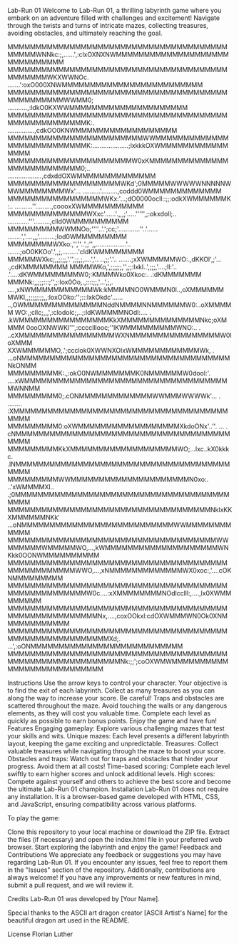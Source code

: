 

Lab-Run 01
Welcome to Lab-Run 01, a thrilling labyrinth game where you embark on an adventure filled with challenges and excitement! Navigate through the twists and turns of intricate mazes, collecting treasures, avoiding obstacles, and ultimately reaching the goal.

MMMMMMMMMMMMMMMMMMMMMMMMMMMMMMMMMMMMMMMMMMMMWNNkc:;,......',:clxOXNXNWMMMMMMMMMMMMMMMMMMMMMMMMMMMMMM
MMMMMMMMMMMMMMMMMMMMMMMMMMMMMMMMMMMMMMMMMMMMMMWKXWWNOc.  .......':oxO000XNWMMMMMMMMMMMMMMMMMMMMMMMMM
MMMMMMMMMMMMMMMMMMMMMMMMMMMMMMMMMMMMMMMMMMMMMMMMMWWMM0;  ...........,:ldkO0KXWWMMMMMMMMMMMMMMMMMMMMM
MMMMMMMMMMMMMMMMMMMMMMMMMMMMMMMMMMMMMMMMMMMMMMMMMMMMMK:. ...............,cdkOO0KNWMMMMMMMMMMMMMMMMMM
MMMMMMMMMMMMMMMMMMMMMMMMWWMMMMMMMMMMMMMMMMMMMMMMMMMMMK:....................;lxkkkOXWMMMMMMMMMMMMMMMM
MMMMMMMMMMMMMMMMMMMMMMW0xKMMMMMMMMMMMMMMMMMMMMMMMMMMM0;.. ...................,cdxddOXWMMMMMMMMMMMMMM
MMMMMMMMMMMMMMMMMMMMWKd';0MMMMMWWWWWNNNNNWMWMMMMMMMMWx'... ..........'.........,coddd0WMMMMMMMMMMMMM
MMMMMMMMMMMMMMMMMWKx:'...;dO0000ocll::;;:odkXWMMMMMMK:..    ..........''.........,coooxXWMMMMMMMMMMM
MMMMMMMMMMMMMMWXxc'......'.,,,;'.....''''',;:okxdoll;..    ............'''.........,clld0WMMMMMMMMMM
MMMMMMMMMWWMNOo;''''..'.';cc;'............''..'......    ........','....,,,'.........;lod0WMMMMMMMMM
MMMMMMMMWXko:,'',''..',;'',,.................'..       .......;oO0KKOo'.',,;,.........'cldKWMMMMMMMM
MMMMMWXkc;,,;;;;,'.'',;;,;,....','.. ..,;;'.'..      .......;xXWMMMMMWO:.,dKKOl',;'... .,cdKMMMMMMMM
MMMMWKo,',;;;;;;,'',;;:lxkl..',;;;,'....;ll:'..     .'....:dKWMMMMMMMMW0;:KMMMWko0Xkoc:. .:dKMMMMMMM
MMMNk:,,;;;:::;'',;:lox0Oo,.,::::;;,'...',;,.       ....,xNWMMMMMMMMMMMWk:kMMMMNO0WMMMN0l..,oXMMMMMM
MWKl,,;;;;;;;;,,:loxOOko:'';:::lxkOkdc'......        ..,OWMMMMMMMMMMMMMMNddNMMMMNNMMMMMMW0:..oXMMMMM
WO:,;cllc;,,,',:clodolc;,..;:ldKWMMMMNOdl:....   .    .kWMMMMMMMMMMMMMMMMKkXMMMMMMMMMMMMMMNkc;oXMMMM
0ooOXNWWKl''',:cccclllooc;''lKWMMMMMMMMMWNO:..  .   ..cXMMMMMMMMMMMMMMMMMWXNMMMMMMMMMMMMMMMMW0loXMMM
XXWMMMMMMO,.';ccclok0XWWNXOlxWMMMMMMMMMMMMWk,     . ...oNMMMMMMMMMMMMMMMMMMMMMMMMMMMMMMMMMMMMMNkONMM
MMMMMMMMMK:.,:okO0NWMMMMMMMK0NMMMMMMW0dool:'.       ....xWMMMMMMMMMMMMMMMMMMMMMMMMMMMMMMMMMMMMMWNNMM
MMMMMMMMM0;.cONMMMMMMMMMMMMMWWMMMWWWWk'... .   ........ :XMMMMMMMMMMMMMMMMMMMMMMMMMMMMMMMMMMMMMMMMMM
MMMMMMMMM0:oXWMMMMMMMMMMMMMMMMMMXkdoONx'..''.  ...   .  cNMMMMMMMMMMMMMMMMMMMMMMMMMMMMMMMMMMMMMMMMMM
MMMMMMMMMKkXMMMMMMMMMMMMMMMMMMMWO;...lxc..kX0kkkc.     .lNMMMMMMMMMMMMMMMMMMMMMMMMMMMMMMMMMMMMMMMMMM
MMMMMMMMMWWMMMMMMMMMMMMMMMMMMMMMN0xo:. ..'xWMMMMXl..   .;0MMMMMMMMMMMMMMMMMMMMMMMMMMMMMMMMMMMMMMMMMM
MMMMMMMMMMMMMMMMMMMMMMMMMMMMMMMMMMMMNklxKKXMMMMMMNKk' ...oNMMMMMMMMMMMMMMMMMMMMMMMMMMMWWMMMMMMMMMMMM
MMMMMMMMMMMMMMMMMMMMMMMMMMMMMMMMMMMMMWWMMMMMMWMMMMMWO,...,kWMMMMMMMMMMMMMMMMMMMMWNKkk0OONWMMMMMMMMMM
MMMMMMMMMMMMMMMMMMMMMMMMMMMMMMMMMMMMMMMMMMMMMMMMMMMWWO,...,xNMMMMMMMMMMMMMWX0xoc:,'....cOKNMMMMMMMMM
MMMMMMMMMMMMMMMMMMMMMMMMMMMMMMMMMMMMMMMMMMMMMMMMMMMMMW0c....:xXMMMMMMMMNOdlcclll:,....,lx0XWMMMMMMMM
MMMMMMMMMMMMMMMMMMMMMMMMMMMMMMMMMMMMMMMMMMMMMMMMMMMMMMMNx,....,coxOOkxl:cdOXWMMMWN0Ok0XNMMMMMMMMMMMM
MMMMMMMMMMMMMMMMMMMMMMMMMMMMMMMMMMMMMMMMMMMMMMMMMMMMMMMMMXd;.   ...',:oONMMMMMMMMMMMMMMMMMMMMMMMMMMM
MMMMMMMMMMMMMMMMMMMMMMMMMMMMMMMMMMMMMMMMMMMMMMMMMMMMMMMMMMMNk:;;';coOXWMWMMMMMMMMMMMMMMMMMMMMMMMMMMM

Instructions
Use the arrow keys to control your character.
Your objective is to find the exit of each labyrinth.
Collect as many treasures as you can along the way to increase your score.
Be careful! Traps and obstacles are scattered throughout the maze.
Avoid touching the walls or any dangerous elements, as they will cost you valuable time.
Complete each level as quickly as possible to earn bonus points.
Enjoy the game and have fun!
Features
Engaging gameplay: Explore various challenging mazes that test your skills and wits.
Unique mazes: Each level presents a different labyrinth layout, keeping the game exciting and unpredictable.
Treasures: Collect valuable treasures while navigating through the maze to boost your score.
Obstacles and traps: Watch out for traps and obstacles that hinder your progress. Avoid them at all costs!
Time-based scoring: Complete each level swiftly to earn higher scores and unlock additional levels.
High scores: Compete against yourself and others to achieve the best score and become the ultimate Lab-Run 01 champion.
Installation
Lab-Run 01 does not require any installation. It is a browser-based game developed with HTML, CSS, and JavaScript, ensuring compatibility across various platforms.

To play the game:

Clone this repository to your local machine or download the ZIP file.
Extract the files (if necessary) and open the index.html file in your preferred web browser.
Start exploring the labyrinth and enjoy the game!
Feedback and Contributions
We appreciate any feedback or suggestions you may have regarding Lab-Run 01. If you encounter any issues, feel free to report them in the "Issues" section of the repository. Additionally, contributions are always welcome! If you have any improvements or new features in mind, submit a pull request, and we will review it.

Credits
Lab-Run 01 was developed by [Your Name].

Special thanks to the ASCII art dragon creator [ASCII Artist's Name] for the beautiful dragon art used in the README.

License
Florian Luther